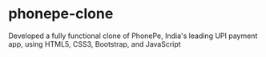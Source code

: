 # phonepe-clone
Developed a fully functional clone of PhonePe, India's leading UPI payment app, using HTML5, CSS3, Bootstrap, and JavaScript
